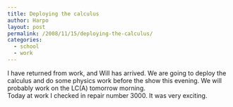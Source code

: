 ```yaml
---
title: Deploying the calculus
author: Harpo
layout: post
permalink: /2008/11/15/deploying-the-calculus/
categories:
  - school
  - work
---
```

I have returned from work, and Will has arrived. We are going to deploy the calculus and do some physics work before the show this evening. We will probably work on the LC(A) tomorrow morning.  
Today at work I checked in repair number 3000. It was very exciting.